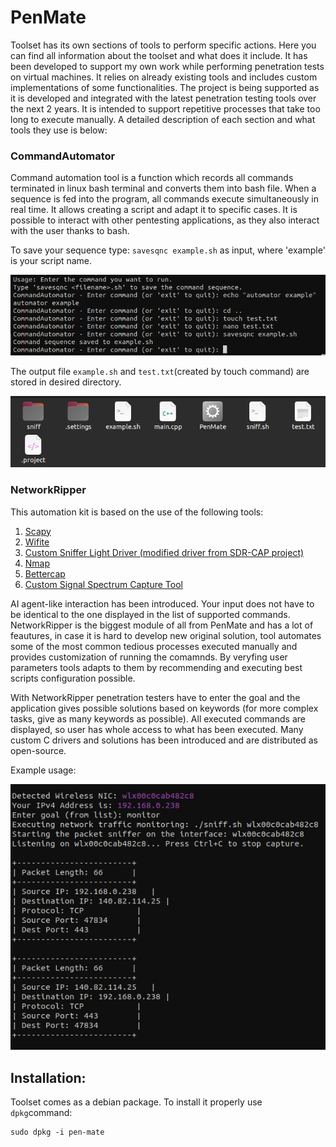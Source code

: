 # PenMate
<p>Toolset has its own sections of tools to perform specific actions. Here you can find all information about the toolset and what does it include. It has been developed to support my own work while performing penetration tests on virtual machines. It relies on already existing tools and includes custom implementations of some functionalities. The project is being supported as it is developed and integrated with the latest penetration testing tools over the next 2 years. It is intended to support repetitive processes that take too long to execute manually. A detailed description of each section and what tools they use is below:</p>
<h3>CommandAutomator</h3>
<p>Command automation tool is a function which records all commands terminated in linux bash terminal and converts them into bash file. When a sequence is fed into the program, all commands execute simultaneously in real time. It allows creating a script and adapt it to specific cases. It is possible to interact with other pentesting applications, as they also interact with the user thanks to bash.</p>
<p>To save your sequence type: <code>savesqnc example.sh</code> as input, where 'example' is your script name.</p>

![Screenshot](Screenshots/automatorExample.png)

<p>The output file <code>example.sh</code> and <code>test.txt</code>(created by touch command) are stored in desired directory.</p>

![Screenshot](Screenshots/AutomatorFiles.png)
<h3>NetworkRipper</h3>
<p>This automation kit is based on the use of the following tools:</p>
<ol>
  <li><a href="https://www.scapy.net">Scapy</a></li>
  <li><a href="https://github.com/derv82/wifite?tab=readme-ov-file">Wifite</a></li>
  <li><a href="https://github.com/csshark/sdr-cap/tree/main">Custom Sniffer Light Driver (modified driver from SDR-CAP project)</a></li>
  <li><a href="https://nmap.org/">Nmap</a></li>
  <li><a href="https://www.bettercap.org/">Bettercap</a></li>
  <li><a href="">Custom Signal Spectrum Capture Tool</a></li>
</ol>
<p>AI agent-like interaction has been introduced. Your input does not have to be identical to the one displayed in the list of supported commands. NetworkRipper is the biggest module of all from PenMate and has a lot of feautures, in case it is hard to develop new original solution, tool automates some of the most common tedious processes executed manually and provides customization of running the comamnds. By veryfing user parameters tools adapts to them by recommending and executing best scripts configuration possible.</p>
<p>With NetworkRipper penetration testers have to enter the goal and the application gives possible solutions based on keywords (for more complex tasks, give as many keywords as possible). All executed commands are displayed, so user has whole access to what has been executed. Many custom C drivers and solutions has been introduced and are distributed as open-source.</p> 
<p>Example usage:</p>

![Screenshot](Screenshots/nripper.png)


<h2>Installation:</h2>
<p>Toolset comes as a debian package. To install it properly use <code>dpkg</code>command:</p>
<pre><code>sudo dpkg -i pen-mate</code></pre>

